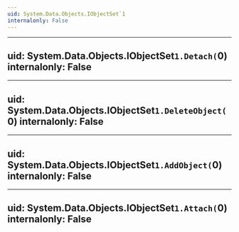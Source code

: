 ```yaml
---
uid: System.Data.Objects.IObjectSet`1
internalonly: False
---
```


---
uid: System.Data.Objects.IObjectSet`1.Detach(`0)
internalonly: False
---

---
uid: System.Data.Objects.IObjectSet`1.DeleteObject(`0)
internalonly: False
---

---
uid: System.Data.Objects.IObjectSet`1.AddObject(`0)
internalonly: False
---

---
uid: System.Data.Objects.IObjectSet`1.Attach(`0)
internalonly: False
---

